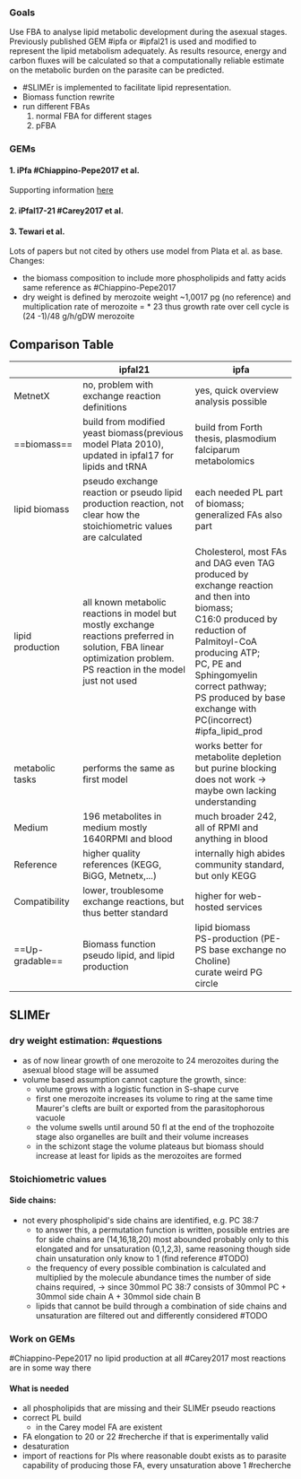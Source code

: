### Goals
Use FBA to analyse lipid metabolic development during the asexual stages. Previously published GEM #ipfa or #ipfal21 is used and modified to represent the lipid metabolism adequately. As results resource, energy and carbon fluxes will be calculated so that a computationally reliable estimate on the metabolic burden on the parasite can be predicted. 
- #SLIMEr is implemented to facilitate lipid representation.
- Biomass function rewrite
- run different FBAs
	1. normal FBA for different stages
	2.  pFBA  
### GEMs
#### 1. iPfa #Chiappino-Pepe2017 et al.
Supporting information [here](https://doi.org/10.1371/journal.pcbi.1005397.s001)

#### 2. iPfal17-21 #Carey2017 et al.

#### 3. Tewari et al.
Lots of papers but not cited by others use model from Plata et al. as base. 
Changes:
- the biomass composition to include more phospholipids and fatty acids same reference as #Chiappino-Pepe2017
- dry weight is defined by merozoite weight ~1,0017 pg (no reference) and multiplication rate of merozoite = * 23 thus growth rate over cell cycle is (24 -1)/48 g/h/gDW merozoite
## Comparison Table 

|  | ipfal21 | ipfa |
| -------- | -------- | -------- |
| MetnetX| no, problem with exchange reaction definitions| yes, quick overview analysis possible|
| ==biomass==|build from modified yeast biomass(previous model Plata 2010), updated in ipfal17 for lipids and tRNA  | build from Forth thesis, plasmodium falciparum metabolomics|
|lipid biomass|pseudo exchange reaction or pseudo lipid production reaction, not clear how the stoichiometric values are calculated  | each needed PL part of biomass; generalized FAs also part |
|lipid production|all known metabolic reactions in model but mostly exchange reactions preferred in solution, FBA linear optimization problem.<br> PS reaction in the model just not used|Cholesterol, most FAs and DAG even TAG produced by exchange reaction and then into biomass;<br> C16:0 produced by reduction of Palmitoyl-CoA producing ATP;<br> PC, PE and Sphingomyelin correct pathway;<br> PS produced by base exchange with PC(incorrect) #ipfa_lipid_prod|
|metabolic tasks|performs the same as first model|works better for metabolite depletion but purine blocking does not work -> maybe own lacking understanding|
|Medium|196 metabolites in medium mostly 1640RPMI and blood| much broader 242, all of RPMI and anything in blood|
|Reference|higher quality references (KEGG, BiGG, Metnetx,...)| internally high abides community standard, but only KEGG|
|Compatibility|lower, troublesome exchange reactions, but thus better standard|higher for web-hosted services|
|==Up-gradable==|Biomass function<br>pseudo lipid, and lipid production|lipid biomass<br>PS-production (PE-PS base exchange no Choline)<br>curate weird PG circle|

## SLIMEr
### dry weight estimation: #questions 
- as of now linear growth of one merozoite to 24 merozoites during the asexual blood stage will be assumed
- volume based assumption cannot capture the growth, since:
	- volume grows with a logistic function in S-shape curve
	- first one merozoite increases its volume to ring at the same time Maurer's clefts are built or exported from the parasitophorous vacuole
	- the volume swells until around 50 fl at the end of the trophozoite stage also organelles are built and their volume increases
	- in the schizont stage the volume plateaus but biomass should increase at least for lipids as the merozoites are formed  
### Stoichiometric values
#### Side chains:
- not every phospholipid's side chains are identified, e.g. PC 38:7
	- to answer this, a permutation function is written, possible entries are for side chains are (14,16,18,20) most abounded probably only to this elongated and for unsaturation (0,1,2,3), same reasoning though side chain unsaturation only know to 1 (find reference #TODO)
	- the frequency of every possible combination is calculated and multiplied by the molecule abundance times the number of side chains required, 
		-> since 30mmol PC 38:7 consists of 30mmol PC + 30mmol side chain A + 30mmol side chain B
	- lipids that cannot be build through a combination of side chains and unsaturation are filtered out and differently considered #TODO 
### Work on GEMs
#Chiappino-Pepe2017 no lipid production at all 
#Carey2017 most reactions are in some way there
#### What is needed
- all phospholipids that are missing and their SLIMEr pseudo reactions
- correct PL build
	- in the Carey model FA are existent 
- FA elongation to 20 or 22 #recherche if that is experimentally valid
- desaturation
- import of reactions for Pls where reasonable doubt exists as to parasite capability of producing those FA, every unsaturation above 1 #recherche 